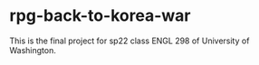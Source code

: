 # rpg-back-to-korea-war
This is the final project for sp22 class ENGL 298 of University of Washington.